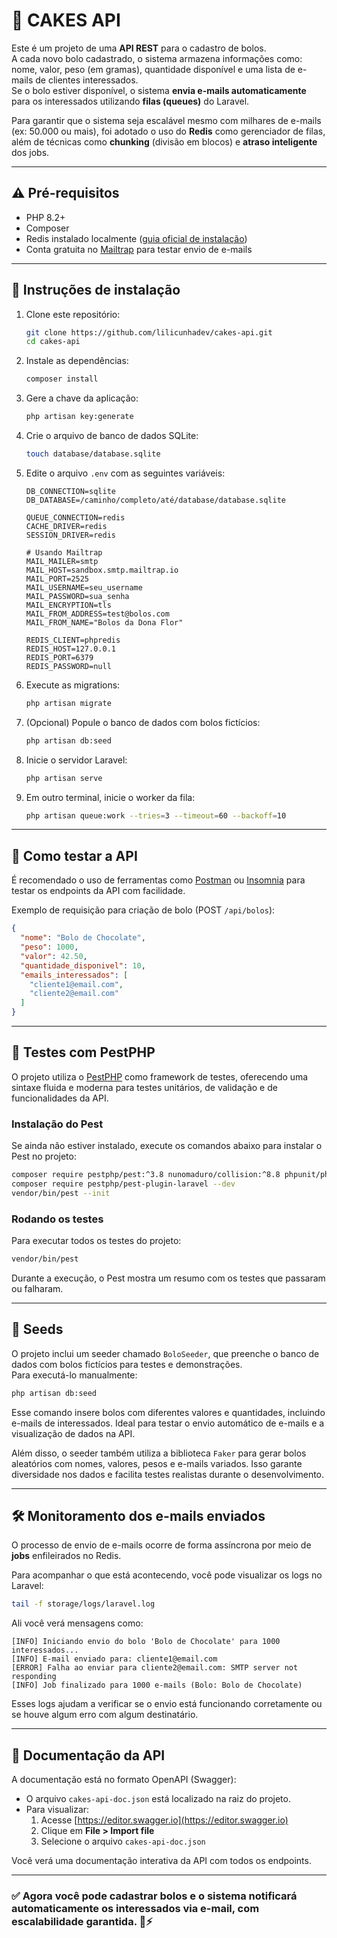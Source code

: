 # 🍰 CAKES API

Este é um projeto de uma **API REST** para o cadastro de bolos.  
A cada novo bolo cadastrado, o sistema armazena informações como: nome, valor, peso (em gramas), quantidade disponível e uma lista de e-mails de clientes interessados.<br>
Se o bolo estiver disponível, o sistema **envia e-mails automaticamente** para os interessados utilizando **filas (queues)** do Laravel.

Para garantir que o sistema seja escalável mesmo com milhares de e-mails (ex: 50.000 ou mais), foi adotado o uso do **Redis** como gerenciador de filas, além de técnicas como **chunking** (divisão em blocos) e **atraso inteligente** dos jobs.

---

## ⚠️ Pré-requisitos

- PHP 8.2+
- Composer
- Redis instalado localmente ([guia oficial de instalação](https://redis.io/docs/getting-started/installation/))
- Conta gratuita no [Mailtrap](https://mailtrap.io/) para testar envio de e-mails

---

## 🚀 Instruções de instalação

1. Clone este repositório:
   ```bash
   git clone https://github.com/lilicunhadev/cakes-api.git
   cd cakes-api
   ```

2. Instale as dependências:
   ```bash
   composer install
   ```

3. Gere a chave da aplicação:
   ```bash
   php artisan key:generate
   ```

4. Crie o arquivo de banco de dados SQLite:
   ```bash
   touch database/database.sqlite
   ```

5. Edite o arquivo `.env` com as seguintes variáveis:
   ```env
   DB_CONNECTION=sqlite
   DB_DATABASE=/caminho/completo/até/database/database.sqlite

   QUEUE_CONNECTION=redis
   CACHE_DRIVER=redis
   SESSION_DRIVER=redis

   # Usando Mailtrap
   MAIL_MAILER=smtp
   MAIL_HOST=sandbox.smtp.mailtrap.io
   MAIL_PORT=2525
   MAIL_USERNAME=seu_username
   MAIL_PASSWORD=sua_senha
   MAIL_ENCRYPTION=tls
   MAIL_FROM_ADDRESS=test@bolos.com
   MAIL_FROM_NAME="Bolos da Dona Flor"

   REDIS_CLIENT=phpredis
   REDIS_HOST=127.0.0.1
   REDIS_PORT=6379
   REDIS_PASSWORD=null
   ```

6. Execute as migrations:
   ```bash
   php artisan migrate
   ```

7. (Opcional) Popule o banco de dados com bolos fictícios:
   ```bash
   php artisan db:seed
   ```

8. Inicie o servidor Laravel:
   ```bash
   php artisan serve
   ```

9. Em outro terminal, inicie o worker da fila:
   ```bash
   php artisan queue:work --tries=3 --timeout=60 --backoff=10
   ```

---

## 🧪 Como testar a API

É recomendado o uso de ferramentas como [Postman](https://www.postman.com/) ou [Insomnia](https://insomnia.rest/) para testar os endpoints da API com facilidade.

Exemplo de requisição para criação de bolo (POST `/api/bolos`):

```json
{
  "nome": "Bolo de Chocolate",
  "peso": 1000,
  "valor": 42.50,
  "quantidade_disponivel": 10,
  "emails_interessados": [
    "cliente1@email.com",
    "cliente2@email.com"
  ]
}
```
---
## 🧪 Testes com PestPHP

O projeto utiliza o [PestPHP](https://pestphp.com/) como framework de testes, oferecendo uma sintaxe fluida e moderna para testes unitários, de validação e de funcionalidades da API.

### Instalação do Pest

Se ainda não estiver instalado, execute os comandos abaixo para instalar o Pest no projeto:

```bash
composer require pestphp/pest:^3.8 nunomaduro/collision:^8.8 phpunit/phpunit:^11.5 --dev --with-all-dependencies
composer require pestphp/pest-plugin-laravel --dev
vendor/bin/pest --init
```

### Rodando os testes

Para executar todos os testes do projeto:

```bash
vendor/bin/pest
```

Durante a execução, o Pest mostra um resumo com os testes que passaram ou falharam.

---

## 🌱 Seeds

O projeto inclui um seeder chamado `BoloSeeder`, que preenche o banco de dados com bolos fictícios para testes e demonstrações.  
Para executá-lo manualmente:

```bash
php artisan db:seed
```

Esse comando insere bolos com diferentes valores e quantidades, incluindo e-mails de interessados. Ideal para testar o envio automático de e-mails e a visualização de dados na API.

Além disso, o seeder também utiliza a biblioteca `Faker` para gerar bolos aleatórios com nomes, valores, pesos e e-mails variados. Isso garante diversidade nos dados e facilita testes realistas durante o desenvolvimento.

---

## 🛠️ Monitoramento dos e-mails enviados

O processo de envio de e-mails ocorre de forma assíncrona por meio de **jobs** enfileirados no Redis.

Para acompanhar o que está acontecendo, você pode visualizar os logs no Laravel:

```bash
tail -f storage/logs/laravel.log
```

Ali você verá mensagens como:

```
[INFO] Iniciando envio do bolo 'Bolo de Chocolate' para 1000 interessados...
[INFO] E-mail enviado para: cliente1@email.com
[ERROR] Falha ao enviar para cliente2@email.com: SMTP server not responding
[INFO] Job finalizado para 1000 e-mails (Bolo: Bolo de Chocolate)
```

Esses logs ajudam a verificar se o envio está funcionando corretamente ou se houve algum erro com algum destinatário.

---

## 📘 Documentação da API

A documentação está no formato OpenAPI (Swagger):

- O arquivo `cakes-api-doc.json` está localizado na raiz do projeto.
- Para visualizar:
    1. Acesse [https://editor.swagger.io](https://editor.swagger.io)
    2. Clique em **File > Import file**
    3. Selecione o arquivo `cakes-api-doc.json`

Você verá uma documentação interativa da API com todos os endpoints.

---

### ✅ Agora você pode cadastrar bolos e o sistema notificará automaticamente os interessados via e-mail, com escalabilidade garantida. 🍰⚡
